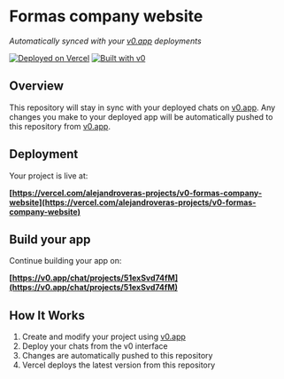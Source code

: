 # Formas company website

*Automatically synced with your [v0.app](https://v0.app) deployments*

[![Deployed on Vercel](https://img.shields.io/badge/Deployed%20on-Vercel-black?style=for-the-badge&logo=vercel)](https://vercel.com/alejandroveras-projects/v0-formas-company-website)
[![Built with v0](https://img.shields.io/badge/Built%20with-v0.app-black?style=for-the-badge)](https://v0.app/chat/projects/51exSvd74fM)

## Overview

This repository will stay in sync with your deployed chats on [v0.app](https://v0.app).
Any changes you make to your deployed app will be automatically pushed to this repository from [v0.app](https://v0.app).

## Deployment

Your project is live at:

**[https://vercel.com/alejandroveras-projects/v0-formas-company-website](https://vercel.com/alejandroveras-projects/v0-formas-company-website)**

## Build your app

Continue building your app on:

**[https://v0.app/chat/projects/51exSvd74fM](https://v0.app/chat/projects/51exSvd74fM)**

## How It Works

1. Create and modify your project using [v0.app](https://v0.app)
2. Deploy your chats from the v0 interface
3. Changes are automatically pushed to this repository
4. Vercel deploys the latest version from this repository
